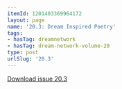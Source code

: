 ```yaml
---
itemId: 1201403369964172
layout: page
name: '20.3: Dream Inspired Poetry'
tags:
- hasTag: dreamnetwork
- hasTag: dream-network-volume-20
type: post
urlSlug: '20.3'
---
```

<a href="files/pdfs/Volume_20/20.3_poetry.pdf" download="">Download issue 20.3</a>